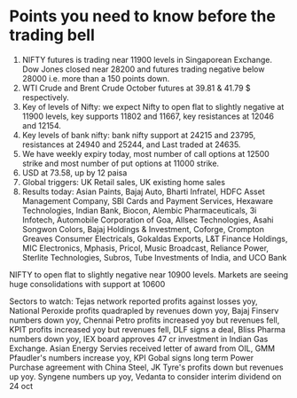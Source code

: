 # Points you need to know before the trading bell
1. NIFTY futures is trading near 11900 levels in Singaporean Exchange. Dow Jones closed near 28200 and futures trading negative below 28000 i.e. more than a 150 points down.
2. WTI Crude and Brent Crude October futures at 39.81 & 41.79 $ respectively. 
3. Key of levels of Nifty: we expect Nifty to open flat to slightly negative at 11900 levels, key supports 11802 and 11667, key resistances at 12046 and 12154.
4. Key levels of bank nifty: bank nifty support at 24215 and 23795, resistances at  24940 and 25244, and Last traded at 24635.
5. We have weekly expiry today, most number of call options at 12500 strike and most number of put options at 11000 strike.
6. USD at 73.58, up by 12 paisa
7. Global triggers: UK Retail sales, UK existing home sales
8. Results today: Asian Paints, Bajaj Auto, Bharti Infratel, HDFC Asset Management Company, SBI Cards and Payment Services, Hexaware Technologies, Indian Bank, Biocon, Alembic Pharmaceuticals, 3i Infotech, Automobile Corporation of Goa, Allsec Technologies, Asahi Songwon Colors, Bajaj Holdings & Investment, Coforge, Crompton Greaves Consumer Electricals, Gokaldas Exports, L&T Finance Holdings, MIC Electronics, Mphasis, Pricol, Music Broadcast, Reliance Power, Sterlite Technologies, Subros, Tube Investments of India, and UCO Bank 

NIFTY to open flat to slightly negative near 10900 levels. Markets are seeing huge consolidations with support at 10600

Sectors to watch: Tejas network reported profits against losses yoy, National Peroxide profits quadrapled by revenues down yoy, Bajaj Finserv numbers down yoy, Chennai Petro profits increased yoy but revenues fell, KPIT profits increased yoy but revenues fell, DLF signs a deal, Bliss Pharma numbers down yoy, IEX board approves 47 cr investment in Indian Gas Exchange. Asian Energy Servies received letter of award from OIL, GMM Pfaudler's numbers increase yoy, KPI Gobal signs long term Power Purchase agreement with China Steel, JK Tyre's profits down but revenues up yoy. Syngene numbers up yoy, Vedanta to consider interim dividend on 24 oct
